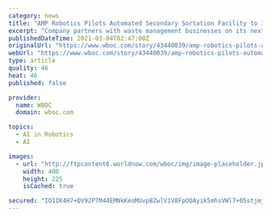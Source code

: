 ```yaml
---
category: news
title: "AMP Robotics Pilots Automated Secondary Sortation Facility to Increase Recycling Rates"
excerpt: "Company partners with waste management businesses on its next-gen infrastructure model that recovers difficult-to-recycle mixed plastics, paper, and metals from residue lines Denver, March"
publishedDateTime: 2021-03-04T02:47:00Z
originalUrl: "https://www.wboc.com/story/43440039/amp-robotics-pilots-automated-secondary-sortation-facility-to-increase-recycling-rates"
webUrl: "https://www.wboc.com/story/43440039/amp-robotics-pilots-automated-secondary-sortation-facility-to-increase-recycling-rates"
type: article
quality: 46
heat: 46
published: false

provider:
  name: WBOC
  domain: wboc.com

topics:
  - AI in Robotics
  - AI

images:
  - url: "http://ftpcontent6.worldnow.com/wboc/img/image-placeholder.jpg"
    width: 400
    height: 225
    isCached: true

secured: "IO1IK4H7+QV92P7M44EMNkKeoMUvpBZwlV1V8FpOQAyik5mhsVWl7+05stjmj4pevgaewtFPb1s91KPuAujXGi0+W1o5P3HS0UOVLslfhDW/zBfHMlhKTtA4kBYfLf9mypopT2SuLR+q74pxCtavFgTbreunhwpGUa7hocKZ9bfheR9aJfLIprAlDg388RJONRzsZOGmpveXLwe+H5Ftt6axr5Z/vP37h9Qv76LHqw0B/+t7VoDOggohW584Ant3gW7B3lazSZZRpqZu8nnG/z5ojQC46HmpLoUzpXglNAN/S+V1bm0+RLQ5JelKEjVO1yZJ7eRCJ7Yr0e+oZ5AA3AXcwyFXDLAEdZcQY3kGcS4=;gdSdM2Pj+P8ANp+MgrsBdw=="
---
```


